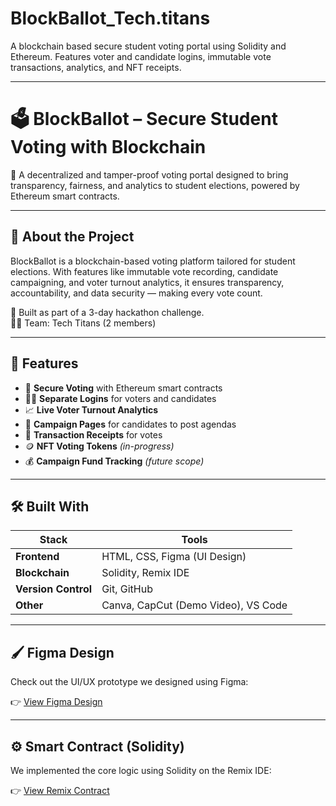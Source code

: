 # BlockBallot_Tech.titans
A blockchain based secure student voting portal using Solidity and Ethereum. Features voter and candidate logins, immutable vote transactions, analytics, and NFT receipts.

---

# 🗳️ BlockBallot – Secure Student Voting with Blockchain

🔐 A decentralized and tamper-proof voting portal designed to bring transparency, fairness, and analytics to student elections, powered by Ethereum smart contracts.

---

## 🚀 About the Project

BlockBallot is a blockchain-based voting platform tailored for student elections. With features like immutable vote recording, candidate campaigning, and voter turnout analytics, it ensures transparency, accountability, and data security — making every vote count.

🔧 Built as part of a 3-day hackathon challenge.  
👨‍💻 Team: Tech Titans (2 members)

---

## 🎯 Features

- 🔐 **Secure Voting** with Ethereum smart contracts  
- 🧑‍🎓 **Separate Logins** for voters and candidates  
- 📈 **Live Voter Turnout Analytics**  
- 📢 **Campaign Pages** for candidates to post agendas  
- 🧾 **Transaction Receipts** for votes  
- 🪙 **NFT Voting Tokens** *(in-progress)*  
- 💰 **Campaign Fund Tracking** *(future scope)*

---

## 🛠️ Built With

| Stack        | Tools                        |
|--------------|------------------------------|
| **Frontend** | HTML, CSS, Figma (UI Design) |
| **Blockchain** | Solidity, Remix IDE         |
| **Version Control** | Git, GitHub            |
| **Other** | Canva, CapCut (Demo Video), VS Code |

---

## 🖌️ Figma Design

Check out the UI/UX prototype we designed using Figma:

👉 [View Figma Design](https://www.figma.com/make/3VltR6ICjavip58YpIAYum/Blockchain-Student-Voting-System-Homepage?node-id=0-1&t=ya3JL0rZQM803pzp-1)

---

## ⚙️ Smart Contract (Solidity)

We implemented the core logic using Solidity on the Remix IDE:

👉 [View Remix Contract](https://remix.ethereum.org/#lang=en&optimize=false&runs=200&evmVersion=null&version=soljson-v0.8.30+commit.73712a01.js)


